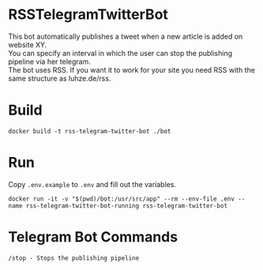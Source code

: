 # RSSTelegramTwitterBot

This bot automatically publishes a tweet when a new article is added on website XY.  
You can specify an interval in which the user can stop the publishing pipeline via her telegram.  
The bot uses RSS. If you want it to work for your site you need RSS with the same structure as luhze.de/rss.


# Build
```
docker build -t rss-telegram-twitter-bot ./bot
```

# Run
Copy ```.env.example``` to ```.env``` and fill out the variables.
```
docker run -it -v "$(pwd)/bot:/usr/src/app" --rm --env-file .env --name rss-telegram-twitter-bot-running rss-telegram-twitter-bot
```

# Telegram Bot Commands
```
/stop - Stops the publishing pipeline
```